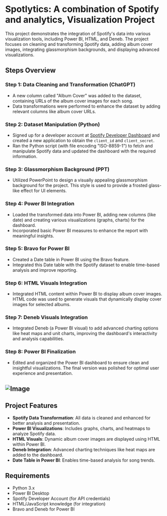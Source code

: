 # Spotlytics: A combination of Spotify and analytics, Visualization Project

This project demonstrates the integration of Spotify's data into various visualization tools, including Power BI, HTML, and Deneb. The project focuses on cleaning and transforming Spotify data, adding album cover images, integrating glassmorphism backgrounds, and displaying advanced visualizations.

## Steps Overview

### Step 1: Data Cleaning and Transformation (ChatGPT)
- A new column called "Album Cover" was added to the dataset, containing URLs of the album cover images for each song.
- Data transformations were performed to enhance the dataset by adding relevant columns like album cover URLs.

### Step 2: Dataset Manipulation (Python)
- Signed up for a developer account at [Spotify Developer Dashboard](https://developer.spotify.com/) and created a new application to obtain the `client_id` and `client_secret`.
- Ran the Python script (with file encoding "ISO-8859-1") to fetch and manipulate Spotify data and updated the dashboard with the required information.

### Step 3: Glassmorphism Background (PPT)
- Utilized PowerPoint to design a visually appealing glassmorphism background for the project. This style is used to provide a frosted glass-like effect for UI elements.

### Step 4: Power BI Integration
- Loaded the transformed data into Power BI, adding new columns (like date) and creating various visualizations (graphs, charts) for the dashboard.
- Incorporated basic Power BI measures to enhance the report with meaningful insights.

### Step 5: Bravo for Power BI
- Created a Date table in Power BI using the Bravo feature.
- Integrated this Date table with the Spotify dataset to enable time-based analysis and improve reporting.

### Step 6: HTML Visuals Integration
- Integrated HTML content within Power BI to display album cover images. HTML code was used to generate visuals that dynamically display cover images for selected albums.

### Step 7: Deneb Visuals Integration
- Integrated Deneb (a Power BI visual) to add advanced charting options like heat maps and unit charts, improving the dashboard's interactivity and analysis capabilities.

### Step 8: Power BI Finalization
- Edited and organized the Power BI dashboard to ensure clean and insightful visualizations. The final version was polished for optimal user experience and presentation.

![Image](https://github.com/user-attachments/assets/b9c77052-445b-4cae-bec6-842e9c1f70af)
---

## Project Features
- **Spotify Data Transformation**: All data is cleaned and enhanced for better analysis and presentation.
- **Power BI Visualizations**: Includes graphs, charts, and heatmaps to analyze Spotify data.
- **HTML Visuals**: Dynamic album cover images are displayed using HTML within Power BI.
- **Deneb Integration**: Advanced charting techniques like heat maps are added to the dashboard.
- **Date Table in Power BI**: Enables time-based analysis for song trends.

## Requirements
- Python 3.x
- Power BI Desktop
- Spotify Developer Account (for API credentials)
- HTML/JavaScript knowledge (for integration)
- Bravo and Deneb for Power BI

